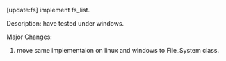 [update:fs] implement fs_list.

Description:
have tested under windows.

Major Changes:
1. move same implementaion on linux and windows to File_System class.
